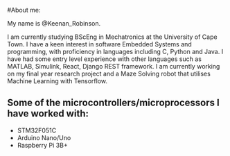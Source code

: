 #About me:

My name is @Keenan_Robinson.

I am currently studying BScEng in Mechatronics at the University of Cape Town. I have a keen interest in software Embedded Systems and programming, with proficiency in
languages including C, Python and Java. I have had some entry level experience with other languages such as MATLAB, Simulink, React, Django REST framework. I am currently working
on my final year research project and a Maze Solving robot that utilises Machine Learning with Tensorflow.

## Some of the microcontrollers/microprocessors I have worked with:
- STM32F051C
- Arduino Nano/Uno
- Raspberry Pi 3B+
